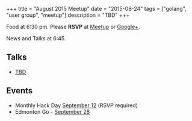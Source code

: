 +++
title = "August 2015 Meetup"
date = "2015-08-24"
tags = ["golang", "user group", "meetup"]
description = "TBD"
+++

Food at 6:30 pm. Please **RSVP** at [Meetup](http://www.meetup.com/startupedmonton/events/qfwsfhytlbgc/) or [Google+](https://plus.google.com/events/cs7d4s4gmhl1m16l5u9j8bc32po?authkey=CIbzubDU-oul2AE).

News and Talks at 6:45.

## Talks

* [TBD](https://github.com/edmontongo/presentations/issues/26)

## Events

* Monthly Hack Day [September 12](http://www.meetup.com/startupedmonton/events/223221622/) (RSVP required)
* Edmonton Go - [September 28](http://www.meetup.com/startupedmonton/events/qfwsfhytmblc/)
